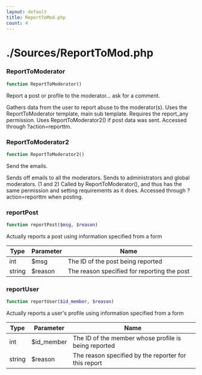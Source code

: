 ```yaml
---
layout: default
title: ReportToMod.php
count: 4
---
```


# ./Sources/ReportToMod.php

### ReportToModerator

```php
function ReportToModerator()
```
Report a post or profile to the moderator... ask for a comment.

Gathers data from the user to report abuse to the moderator(s).
Uses the ReportToModerator template, main sub template.
Requires the report_any permission.
Uses ReportToModerator2() if post data was sent.
Accessed through ?action=reporttm.


### ReportToModerator2

```php
function ReportToModerator2()
```
Send the emails.

Sends off emails to all the moderators.
Sends to administrators and global moderators. (1 and 2)
Called by ReportToModerator(), and thus has the same permission and setting requirements as it does.
Accessed through ?action=reporttm when posting.


### reportPost

```php
function reportPost($msg, $reason)
```
Actually reports a post using information specified from a form



Type|Parameter|Name
---|---|---
int|$msg|The ID of the post being reported
string|$reason|The reason specified for reporting the post

### reportUser

```php
function reportUser($id_member, $reason)
```
Actually reports a user's profile using information specified from a form



Type|Parameter|Name
---|---|---
int|$id_member|The ID of the member whose profile is being reported
string|$reason|The reason specified by the reporter for this report

